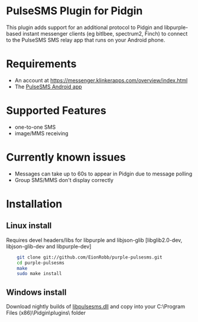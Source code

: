 # PulseSMS Plugin for Pidgin

This plugin adds support for an additional protocol to Pidgin and libpurple-based instant messenger clients (eg bitlbee, spectrum2, Finch) to connect to the PulseSMS SMS relay app that runs on your Android phone.

# Requirements #
* An account at https://messenger.klinkerapps.com/overview/index.html
* The [PulseSMS Android app](https://play.google.com/store/apps/details?id=xyz.klinker.messenger&hl=en)

# Supported Features #
* one-to-one SMS
* image/MMS receiving

# Currently known issues #
* Messages can take up to 60s to appear in Pidgin due to message polling
* Group SMS/MMS don't display correctly

# Installation #
## Linux install ##
Requires devel headers/libs for libpurple and libjson-glib [libglib2.0-dev, libjson-glib-dev and libpurple-dev]
```bash
	git clone git://github.com/EionRobb/purple-pulsesms.git
	cd purple-pulsesms
	make
	sudo make install
```

## Windows install ##
Download nightly builds of [libpulsesms.dll](https://eion.robbmob.com/libpulsesms.dll) and copy into your C:\Program Files (x86)\Pidgin\plugins\ folder

